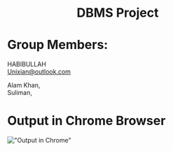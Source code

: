 # <p align="center"> DBMS Project </p>
#  Group Members:
HABIBULLAH <br/>
Unixian@outlook.com
<br/>

Alam Khan, <br/> 
Suliman,  <br/>
# Output in Chrome Browser
!["Output in Chrome"](http://funkyimg.com/i/2keT6.png)